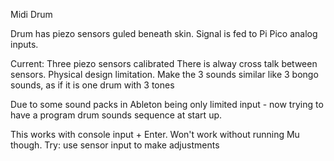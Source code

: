 Midi Drum

Drum has piezo sensors guled beneath skin. Signal is fed to Pi Pico analog inputs.

Current:
Three piezo sensors calibrated
There is alway cross talk between sensors. Physical design limitation. Make the 3 sounds similar like 3 bongo sounds,
as if it is one drum with 3 tones

Due to some sound packs in Ableton being only limited input - now trying
to have a program drum sounds sequence at start up.

This works with console input + Enter. Won't work without running Mu though.
Try: use sensor input to make adjustments